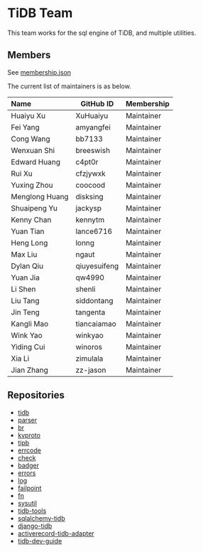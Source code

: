 # TiDB Team

This team works for the sql engine of TiDB, and multiple utilities.

## Members

See [membership.json](membership.json)

The current list of maintainers is as below.

| Name           | GitHub ID    | Membership |
|:---------------|--------------|:-----------|
| Huaiyu Xu      | XuHuaiyu     | Maintainer |
| Fei Yang       | amyangfei    | Maintainer |
| Cong Wang      | bb7133       | Maintainer |
| Wenxuan Shi    | breeswish    | Maintainer |
| Edward Huang   | c4pt0r       | Maintainer |
| Rui Xu         | cfzjywxk     | Maintainer |
| Yuxing Zhou    | coocood      | Maintainer |
| Menglong Huang | disksing     | Maintainer |
| Shuaipeng Yu   | jackysp      | Maintainer |
| Kenny Chan     | kennytm      | Maintainer |
| Yuan Tian      | lance6716    | Maintainer |
| Heng Long      | lonng        | Maintainer |
| Max Liu        | ngaut        | Maintainer |
| Dylan Qiu      | qiuyesuifeng | Maintainer |
| Yuan Jia       | qw4990       | Maintainer |
| Li Shen        | shenli       | Maintainer |
| Liu Tang       | siddontang   | Maintainer |
| Jin Teng       | tangenta     | Maintainer |
| Kangli Mao     | tiancaiamao  | Maintainer |
| Wink Yao       | winkyao      | Maintainer |
| Yiding Cui     | winoros      | Maintainer |
| Xia Li         | zimulala     | Maintainer |
| Jian Zhang     | zz-jason     | Maintainer |

## Repositories

* [tidb](https://github.com/pingcap/tidb)
* [parser](https://github.com/pingcap/parser)
* [br](https://github.com/pingcap/br)
* [kvproto](https://github.com/pingcap/kvproto)
* [tipb](https://github.com/pingcap/tipb)
* [errcode](https://github.com/pingcap/errcode)
* [check](https://github.com/pingcap/check)
* [badger](https://github.com/pingcap/badger)
* [errors](https://github.com/pingcap/errors)
* [log](https://github.com/pingcap/log)
* [failpoint](https://github.com/pingcap/failpoint)
* [fn](https://github.com/pingcap/fn)
* [sysutil](https://github.com/pingcap/sysutil)
* [tidb-tools](https://github.com/pingcap/tidb-tools)
* [sqlalchemy-tidb](https://github.com/pingcap/sqlalchemy-tidb)
* [django-tidb](https://github.com/pingcap/django-tidb)
* [activerecord-tidb-adapter](https://github.com/pingcap/activerecord-tidb-adapter)
* [tidb-dev-guide](https://github.com/pingcap/tidb-dev-guide)

